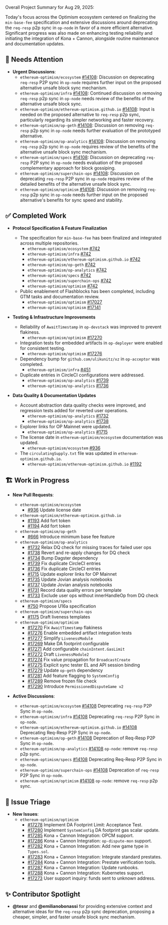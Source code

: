 Overall Project Summary for Aug 29, 2025:

Today's focus across the Optimism ecosystem centered on finalizing the `min-base-fee` specification and extensive discussions around deprecating the `req-resp` p2p sync in `op-node` in favor of a more efficient alternative. Significant progress was also made on enhancing testing reliability and initiating the integration of Kona + Cannon, alongside routine maintenance and documentation updates.

## 🚨 Needs Attention 
- **Urgent Discussions**:
    - `ethereum-optimism/ecosystem` [#14108](https://github.com/ethereum-optimism/ecosystem/issues/14108): Discussion on deprecating `req-resp` P2P sync in `op-node` requires further input on the proposed alternative unsafe block sync mechanism.
    - `ethereum-optimism/infra` [#14108](https://github.com/ethereum-optimism/infra/issues/14108): Continued discussion on removing `req-resp` p2p sync in `op-node` needs review of the benefits of the alternative unsafe block sync.
    - `ethereum-optimism/ethereum-optimism.github.io` [#14108](https://github.com/ethereum-optimism/ethereum-optimism.github.io/issues/14108): Input is needed on the proposed alternative to `req-resp` p2p sync, particularly regarding its simpler networking and faster recovery.
    - `ethereum-optimism/op-geth` [#14108](https://github.com/ethereum-optimism/op-geth/issues/14108): Discussion on removing `req-resp` p2p sync in `op-node` needs further evaluation of the prototyped alternative.
    - `ethereum-optimism/op-analytics` [#14108](https://github.com/ethereum-optimism/op-analytics/issues/14108): Discussion on removing `req-resp` p2p sync in `op-node` requires review of the benefits of the alternative unsafe block sync mechanism.
    - `ethereum-optimism/specs` [#14108](https://github.com/ethereum-optimism/specs/issues/14108): Discussion on deprecating `req-resp` P2P sync in `op-node` needs evaluation of the proposed complementary approach for block gossiping.
    - `ethereum-optimism/superchain-ops` [#14108](https://github.com/ethereum-optimism/superchain-ops/issues/14108): Discussion on deprecating `req-resp` P2P sync in `op-node` requires review of the detailed benefits of the alternative unsafe block sync.
    - `ethereum-optimism/optimism` [#14108](https://github.com/ethereum-optimism/optimism/issues/14108): Discussion on removing `req-resp` p2p sync in `op-node` needs further input on the proposed alternative's benefits for sync speed and stability.

## ✅ Completed Work
- **Protocol Specification & Feature Finalization**
    - The specification for `min-base-fee` has been finalized and integrated across multiple repositories.
        - `ethereum-optimism/ecosystem` [#742](https://github.com/ethereum-optimism/ecosystem/issues/742)
        - `ethereum-optimism/infra` [#742](https://github.com/ethereum-optimism/infra/issues/742)
        - `ethereum-optimism/ethereum-optimism.github.io` [#742](https://github.com/ethereum-optimism/ethereum-optimism.github.io/issues/742)
        - `ethereum-optimism/op-geth` [#742](https://github.com/ethereum-optimism/op-geth/issues/742)
        - `ethereum-optimism/op-analytics` [#742](https://github.com/ethereum-optimism/op-analytics/issues/742)
        - `ethereum-optimism/specs` [#742](https://github.com/ethereum-optimism/specs/issues/742)
        - `ethereum-optimism/superchain-ops` [#742](https://github.com/ethereum-optimism/superchain-ops/issues/742)
        - `ethereum-optimism/optimism` [#742](https://github.com/ethereum-optimism/optimism/issues/742)
    - Public enablement of Flashblocks has been completed, including GTM tasks and documentation review.
        - `ethereum-optimism/optimism` [#17027](https://github.com/ethereum-optimism/optimism/issues/17027)
        - `ethereum-optimism/optimism` [#17141](https://github.com/ethereum-optimism/optimism/issues/17141)

- **Testing & Infrastructure Improvements**
    - Reliability of `AwaitTimestamp` in `op-devstack` was improved to prevent flakiness.
        - `ethereum-optimism/optimism` [#17270](https://github.com/ethereum-optimism/optimism/pull/17270)
    - Integration tests for embedded artifacts in `op-deployer` were enabled for consistent testing.
        - `ethereum-optimism/optimism` [#17276](https://github.com/ethereum-optimism/optimism/pull/17276)
    - Dependency bump for `github.com/ulikunitz/xz` in `op-acceptor` was completed.
        - `ethereum-optimism/infra` [#451](https://github.com/ethereum-optimism/infra/pull/451)
    - Duplicate entries in CircleCI configurations were addressed.
        - `ethereum-optimism/op-analytics` [#1739](https://github.com/ethereum-optimism/op-analytics/pull/1739)
        - `ethereum-optimism/op-analytics` [#1736](https://github.com/ethereum-optimism/op-analytics/pull/1736)

- **Data Quality & Documentation Updates**
    - Account abstraction data quality checks were improved, and regression tests added for reverted user operations.
        - `ethereum-optimism/op-analytics` [#1732](https://github.com/ethereum-optimism/op-analytics/pull/1732)
        - `ethereum-optimism/op-analytics` [#1738](https://github.com/ethereum-optimism/op-analytics/pull/1738)
    - Explorer links for OP Mainnet were updated.
        - `ethereum-optimism/op-analytics` [#1715](https://github.com/ethereum-optimism/op-analytics/pull/1715)
    - The license date in `ethereum-optimism/ecosystem` documentation was updated.
        - `ethereum-optimism/ecosystem` [#936](https://github.com/ethereum-optimism/ecosystem/pull/936)
    - The `circulatingSupply.txt` file was updated in `ethereum-optimism.github.io`.
        - `ethereum-optimism/ethereum-optimism.github.io` [#1192](https://github.com/ethereum-optimism/ethereum-optimism.github.io/pull/1192)

## 🏗️ Work in Progress
- **New Pull Requests**:
    - `ethereum-optimism/ecosystem`
        - [#936](https://github.com/ethereum-optimism/ecosystem/pull/936) Update license date
    - `ethereum-optimism/ethereum-optimism.github.io`
        - [#1193](https://github.com/ethereum-optimism/ethereum-optimism.github.io/pull/1193) Add fort token
        - [#1194](https://github.com/ethereum-optimism/ethereum-optimism.github.io/pull/1194) Add fort token
    - `ethereum-optimism/op-geth`
        - [#666](https://github.com/ethereum-optimism/op-geth/pull/666) Introduce minimum base fee feature
    - `ethereum-optimism/op-analytics`
        - [#1732](https://github.com/ethereum-optimism/op-analytics/pull/1732) Relax DQ check for missing traces for failed user ops
        - [#1738](https://github.com/ethereum-optimism/op-analytics/pull/1738) Revert and re-apply changes for DQ check
        - [#1734](https://github.com/ethereum-optimism/op-analytics/pull/1734) Bump Dagster dependency
        - [#1739](https://github.com/ethereum-optimism/op-analytics/pull/1739) Fix duplicate CircleCI entries
        - [#1736](https://github.com/ethereum-optimism/op-analytics/pull/1736) Fix duplicate CircleCI entries
        - [#1715](https://github.com/ethereum-optimism/op-analytics/pull/1715) Update explorer links for OP Mainnet
        - [#1735](https://github.com/ethereum-optimism/op-analytics/pull/1735) Update Jovian analysis notebooks
        - [#1737](https://github.com/ethereum-optimism/op-analytics/pull/1737) Update Jovian analysis notebooks
        - [#1731](https://github.com/ethereum-optimism/op-analytics/pull/1731) Record data quality errors per template
        - [#1733](https://github.com/ethereum-optimism/op-analytics/pull/1733) Exclude user ops without innerHandleOp from DQ check
    - `ethereum-optimism/specs`
        - [#750](https://github.com/ethereum-optimism/specs/pull/750) Propose U16a specification
    - `ethereum-optimism/superchain-ops`
        - [#1175](https://github.com/ethereum-optimism/superchain-ops/pull/1175) Draft liveness templates
    - `ethereum-optimism/optimism`
        - [#17270](https://github.com/ethereum-optimism/optimism/pull/17270) Fix `AwaitTimestamp` flakiness
        - [#17276](https://github.com/ethereum-optimism/optimism/pull/17276) Enable embedded artifact integration tests
        - [#17277](https://github.com/ethereum-optimism/optimism/pull/17277) Simplify `LivenessModule`
        - [#17269](https://github.com/ethereum-optimism/optimism/pull/17269) Make DA footprint configurable
        - [#17271](https://github.com/ethereum-optimism/optimism/pull/17271) Add configurable `chainIntent.GasLimit`
        - [#17272](https://github.com/ethereum-optimism/optimism/pull/17272) Draft `LivenessModule2`
        - [#17274](https://github.com/ethereum-optimism/optimism/pull/17274) Fix value propagation for `BroadcastCreate`
        - [#17275](https://github.com/ethereum-optimism/optimism/pull/17275) Explicit sync tester EL and API session binding
        - [#17279](https://github.com/ethereum-optimism/optimism/pull/17279) Update `op-geth` dependency
        - [#17281](https://github.com/ethereum-optimism/optimism/pull/17281) Add feature flagging to `SystemConfig`
        - [#17289](https://github.com/ethereum-optimism/optimism/pull/17289) Remove frozen file check
        - [#17290](https://github.com/ethereum-optimism/optimism/pull/17290) Introduce `PermissionedDisputeGame v2`

- **Active Discussions**:
    - `ethereum-optimism/ecosystem` [#14108](https://github.com/ethereum-optimism/ecosystem/issues/14108) Deprecating `req-resp` P2P Sync in `op-node`.
    - `ethereum-optimism/infra` [#14108](https://github.com/ethereum-optimism/infra/issues/14108) Deprecating `req-resp` P2P Sync in `op-node`.
    - `ethereum-optimism/ethereum-optimism.github.io` [#14108](https://github.com/ethereum-optimism/ethereum-optimism.github.io/issues/14108) Deprecating Req-Resp P2P Sync in `op-node`.
    - `ethereum-optimism/op-geth` [#14108](https://github.com/ethereum-optimism/op-geth/issues/14108) Deprecation of Req-Resp P2P Sync in `op-node`.
    - `ethereum-optimism/op-analytics` [#14108](https://github.com/ethereum-optimism/op-analytics/issues/14108) `op-node`: remove `req-resp` p2p sync.
    - `ethereum-optimism/specs` [#14108](https://github.com/ethereum-optimism/specs/issues/14108) Deprecating Req-Resp P2P Sync in `op-node`.
    - `ethereum-optimism/superchain-ops` [#14108](https://github.com/ethereum-optimism/superchain-ops/issues/14108) Deprecation of `req-resp` P2P Sync in `op-node`.
    - `ethereum-optimism/optimism` [#14108](https://github.com/ethereum-optimism/optimism/issues/14108) `op-node`: remove `req-resp` p2p sync.

## 🐞 Issue Triage
- **New Issues**:
    - `ethereum-optimism/optimism`
        - [#17278](https://github.com/ethereum-optimism/optimism/issues/17278) Implement DA Footprint Limit: Acceptance Test.
        - [#17280](https://github.com/ethereum-optimism/optimism/issues/17280) Implement `SystemConfig` DA footprint gas scalar update.
        - [#17285](https://github.com/ethereum-optimism/optimism/issues/17285) Kona + Cannon Integration: OPCM support.
        - [#17286](https://github.com/ethereum-optimism/optimism/issues/17286) Kona + Cannon Integration: `op-dispute-mon` support.
        - [#17282](https://github.com/ethereum-optimism/optimism/issues/17282) Kona + Cannon Integration: Add new game type in `Types.sol`.
        - [#17283](https://github.com/ethereum-optimism/optimism/issues/17283) Kona + Cannon Integration: Integrate standard prestates.
        - [#17284](https://github.com/ethereum-optimism/optimism/issues/17284) Kona + Cannon Integration: Prestate verification tools.
        - [#17287](https://github.com/ethereum-optimism/optimism/issues/17287) Kona + Cannon Integration: Update runbooks.
        - [#17288](https://github.com/ethereum-optimism/optimism/issues/17288) Kona + Cannon Integration: Kubernetes support.
        - [#17273](https://github.com/ethereum-optimism/optimism/issues/17273) User support inquiry: funds sent to unknown address.

## ✨ Contributor Spotlight
- **@tessr** and **@emilianobonassi** for providing extensive context and alternative ideas for the `req-resp` p2p sync deprecation, proposing a cheaper, simpler, and faster unsafe block sync mechanism.